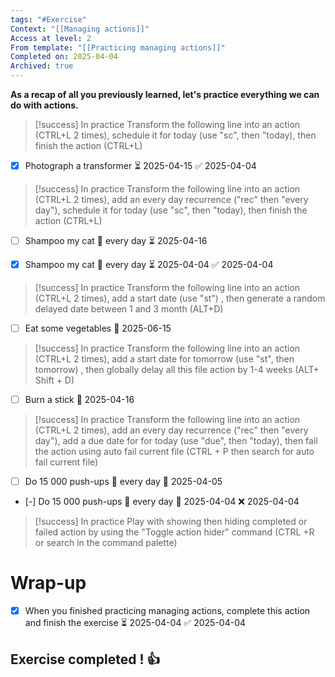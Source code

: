```yaml
---
tags: "#Exercise"
Context: "[[Managing actions]]"
Access at level: 2
From template: "[[Practicing managing actions]]"
Completed on: 2025-04-04
Archived: true
---
```



**As a recap of all you previously learned, let's practice everything we can do with actions.** 

> [!success] In practice
> Transform the following line into an action (CTRL+L 2 times), schedule it for today (use "sc", then "today), then finish the action (CTRL+L)

- [x] Photograph a transformer ⏳ 2025-04-15 ✅ 2025-04-04


> [!success] In practice
> Transform the following line into an action (CTRL+L 2 times), add an every day recurrence ("rec" then "every day"),  schedule it for today (use "sc", then "today), then finish the action (CTRL+L)

- [ ] Shampoo my cat 🔁 every day ⏳ 2025-04-16
- [x] Shampoo my cat 🔁 every day ⏳ 2025-04-04 ✅ 2025-04-04


> [!success] In practice
> Transform the following line into an action (CTRL+L 2 times),  add a start date (use "st") , then generate a random delayed date between 1 and 3 month (ALT+D)

- [ ] Eat some vegetables 🛫 2025-06-15


> [!success] In practice
> Transform the following line into an action (CTRL+L 2 times),  add a start date for tomorrow (use "st", then tomorrow) , then globally delay all this file action by 1-4 weeks (ALT+ Shift + D)

- [ ] Burn a stick 🛫 2025-04-16 


> [!success] In practice
> Transform the following line into an action (CTRL+L 2 times), add an every day recurrence ("rec" then "every day"),  add a due date for  for today (use "due", then "today), then fail the action using auto fail current file (CTRL + P then search for auto fail current file)

- [ ] Do 15 000 push-ups 🔁 every day 📅 2025-04-05 
- [-] Do 15 000 push-ups 🔁 every day 📅 2025-04-04  ❌ 2025-04-04


> [!success] In practice
> Play with showing then hiding completed or failed action by using the "Toggle action hider" command (CTRL +R or search in the command palette)



# Wrap-up

- [x] When you finished practicing managing actions, complete this action and finish the exercise ⏳ 2025-04-04 ✅ 2025-04-04

## Exercise completed ! 👍 

